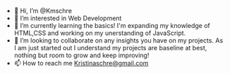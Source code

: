 - 👋 Hi, I’m @Kmschre
- 👀 I’m interested in Web Development
- 🌱 I’m currently learning the basics! I'm expanding my knowledge of HTML,CSS and working on my unerstanding of JavaScript.
- 💞️ I’m looking to collaborate on any insights you have on my projects. As I am just started out I understand my projects are baseline at best, nothing but room to grow and keep improving! 
- 📫 How to reach me Kristinaschre@gmail.com

<!---
Kmschre/Kmschre is a ✨ special ✨ repository because its `README.md` (this file) appears on your GitHub profile.
You can click the Preview link to take a look at your changes.
--->
